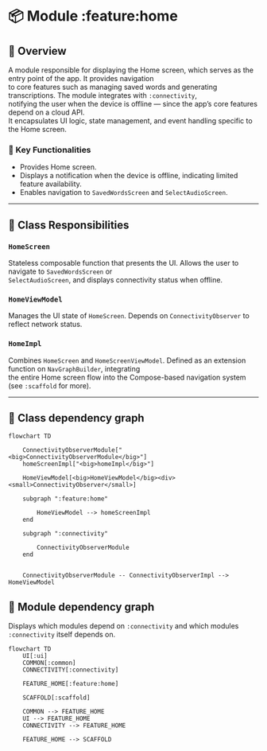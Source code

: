 # 📦 Module :feature:home

## 📝 Overview

A module responsible for displaying the Home screen, which serves as the entry point of the app. It provides navigation  
to core features such as managing saved words and generating transcriptions. The module integrates with `:connectivity`,  
notifying the user when the device is offline — since the app’s core features depend on a cloud API.  
It encapsulates UI logic, state management, and event handling specific to the Home screen.

### 🔧 Key Functionalities

- Provides Home screen.
- Displays a notification when the device is offline, indicating limited feature availability.
- Enables navigation to `SavedWordsScreen` and `SelectAudioScreen`.

---

## 🧠 Class Responsibilities

### ``HomeScreen``
Stateless composable function that presents the UI. Allows the user to navigate to `SavedWordsScreen` or  
`SelectAudioScreen`, and displays connectivity status when offline.

### ``HomeViewModel``
Manages the UI state of `HomeScreen`. Depends on `ConnectivityObserver` to reflect network status.

### ``HomeImpl``
Combines `HomeScreen` and `HomeScreenViewModel`. Defined as an extension function on `NavGraphBuilder`, integrating  
the entire Home screen flow into the Compose-based navigation system (see `:scaffold` for more).

---

## 🧬 Class dependency graph
```mermaid
flowchart TD

    ConnectivityObserverModule["<big>ConnectivityObserverModule</big>"]
    homeScreenImpl["<big>homeImpl</big>"]

    HomeViewModel[<big>HomeViewModel</big><div><small>ConnectivityObserver</small>]

    subgraph ":feature:home"

        HomeViewModel --> homeScreenImpl
    end

    subgraph ":connectivity"

        ConnectivityObserverModule
    end


    ConnectivityObserverModule -- ConnectivityObserverImpl --> HomeViewModel
```


## 🧩 Module dependency graph
Displays which modules depend on `:connectivity` and which modules `:connectivity` itself depends on.
```mermaid
flowchart TD
    UI[:ui]
    COMMON[:common]
    CONNECTIVITY[:connectivity]
    
    FEATURE_HOME[:feature:home]
    
    SCAFFOLD[:scaffold]

    COMMON --> FEATURE_HOME
    UI --> FEATURE_HOME
    CONNECTIVITY --> FEATURE_HOME

    FEATURE_HOME --> SCAFFOLD
```